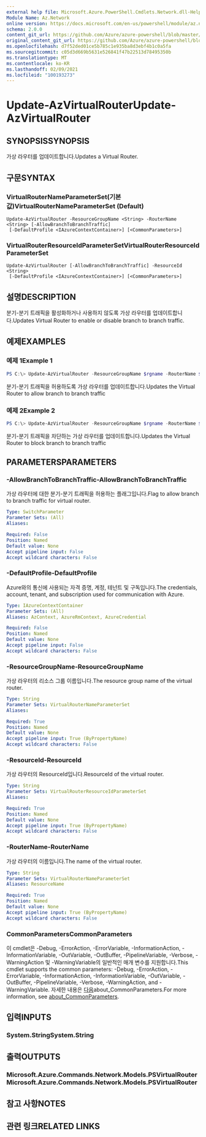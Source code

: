 ```yaml
---
external help file: Microsoft.Azure.PowerShell.Cmdlets.Network.dll-Help.xml
Module Name: Az.Network
online version: https://docs.microsoft.com/en-us/powershell/module/az.network/update-azvirtualrouter
schema: 2.0.0
content_git_url: https://github.com/Azure/azure-powershell/blob/master/src/Network/Network/help/Update-AzVirtualRouter.md
original_content_git_url: https://github.com/Azure/azure-powershell/blob/master/src/Network/Network/help/Update-AzVirtualRouter.md
ms.openlocfilehash: d7f52ded01ce5b785c1e935ba8d3ebf4b1c0a5fa
ms.sourcegitcommit: c05d3d669b5631e526841f47b22513d78495350b
ms.translationtype: MT
ms.contentlocale: ko-KR
ms.lasthandoff: 02/09/2021
ms.locfileid: "100193273"
---
```

# <span data-ttu-id="7233e-101">Update-AzVirtualRouter</span><span class="sxs-lookup"><span data-stu-id="7233e-101">Update-AzVirtualRouter</span></span>

## <span data-ttu-id="7233e-102">SYNOPSIS</span><span class="sxs-lookup"><span data-stu-id="7233e-102">SYNOPSIS</span></span>
<span data-ttu-id="7233e-103">가상 라우터를 업데이트합니다.</span><span class="sxs-lookup"><span data-stu-id="7233e-103">Updates a Virtual Router.</span></span> 

## <span data-ttu-id="7233e-104">구문</span><span class="sxs-lookup"><span data-stu-id="7233e-104">SYNTAX</span></span>

### <span data-ttu-id="7233e-105">VirtualRouterNameParameterSet(기본값)</span><span class="sxs-lookup"><span data-stu-id="7233e-105">VirtualRouterNameParameterSet (Default)</span></span>
```
Update-AzVirtualRouter -ResourceGroupName <String> -RouterName <String> [-AllowBranchToBranchTraffic]
 [-DefaultProfile <IAzureContextContainer>] [<CommonParameters>]
```

### <span data-ttu-id="7233e-106">VirtualRouterResourceIdParameterSet</span><span class="sxs-lookup"><span data-stu-id="7233e-106">VirtualRouterResourceIdParameterSet</span></span>
```
Update-AzVirtualRouter [-AllowBranchToBranchTraffic] -ResourceId <String>
 [-DefaultProfile <IAzureContextContainer>] [<CommonParameters>]
```

## <span data-ttu-id="7233e-107">설명</span><span class="sxs-lookup"><span data-stu-id="7233e-107">DESCRIPTION</span></span>
<span data-ttu-id="7233e-108">분기-분기 트래픽을 활성화하거나 사용하지 않도록 가상 라우터를 업데이트합니다.</span><span class="sxs-lookup"><span data-stu-id="7233e-108">Updates Virtual Router to enable or disable branch to branch traffic.</span></span>

## <span data-ttu-id="7233e-109">예제</span><span class="sxs-lookup"><span data-stu-id="7233e-109">EXAMPLES</span></span>

### <span data-ttu-id="7233e-110">예제 1</span><span class="sxs-lookup"><span data-stu-id="7233e-110">Example 1</span></span>
```powershell
PS C:\> Update-AzVirtualRouter -ResourceGroupName $rgname -RouterName $virtualRouterName -AllowBranchToBranchTraffic
```

<span data-ttu-id="7233e-111">분기-분기 트래픽을 허용하도록 가상 라우터를 업데이트합니다.</span><span class="sxs-lookup"><span data-stu-id="7233e-111">Updates the Virtual Router to allow branch to branch traffic</span></span>

### <span data-ttu-id="7233e-112">예제 2</span><span class="sxs-lookup"><span data-stu-id="7233e-112">Example 2</span></span>
```powershell
PS C:\> Update-AzVirtualRouter -ResourceGroupName $rgname -RouterName $virtualRouterName
```

<span data-ttu-id="7233e-113">분기-분기 트래픽을 차단하는 가상 라우터를 업데이트합니다.</span><span class="sxs-lookup"><span data-stu-id="7233e-113">Updates the Virtual Router to block branch to branch traffic</span></span>

## <span data-ttu-id="7233e-114">PARAMETERS</span><span class="sxs-lookup"><span data-stu-id="7233e-114">PARAMETERS</span></span>

### <span data-ttu-id="7233e-115">-AllowBranchToBranchTraffic</span><span class="sxs-lookup"><span data-stu-id="7233e-115">-AllowBranchToBranchTraffic</span></span>
<span data-ttu-id="7233e-116">가상 라우터에 대한 분기-분기 트래픽을 허용하는 플래그입니다.</span><span class="sxs-lookup"><span data-stu-id="7233e-116">Flag to allow branch to branch traffic for virtual router.</span></span>

```yaml
Type: SwitchParameter
Parameter Sets: (All)
Aliases:

Required: False
Position: Named
Default value: None
Accept pipeline input: False
Accept wildcard characters: False
```

### <span data-ttu-id="7233e-117">-DefaultProfile</span><span class="sxs-lookup"><span data-stu-id="7233e-117">-DefaultProfile</span></span>
<span data-ttu-id="7233e-118">Azure와의 통신에 사용되는 자격 증명, 계정, 테넌트 및 구독입니다.</span><span class="sxs-lookup"><span data-stu-id="7233e-118">The credentials, account, tenant, and subscription used for communication with Azure.</span></span>

```yaml
Type: IAzureContextContainer
Parameter Sets: (All)
Aliases: AzContext, AzureRmContext, AzureCredential

Required: False
Position: Named
Default value: None
Accept pipeline input: False
Accept wildcard characters: False
```

### <span data-ttu-id="7233e-119">-ResourceGroupName</span><span class="sxs-lookup"><span data-stu-id="7233e-119">-ResourceGroupName</span></span>
<span data-ttu-id="7233e-120">가상 라우터의 리소스 그룹 이름입니다.</span><span class="sxs-lookup"><span data-stu-id="7233e-120">The resource group name of the virtual router.</span></span>

```yaml
Type: String
Parameter Sets: VirtualRouterNameParameterSet
Aliases:

Required: True
Position: Named
Default value: None
Accept pipeline input: True (ByPropertyName)
Accept wildcard characters: False
```

### <span data-ttu-id="7233e-121">-ResourceId</span><span class="sxs-lookup"><span data-stu-id="7233e-121">-ResourceId</span></span>
<span data-ttu-id="7233e-122">가상 라우터의 ResourceId입니다.</span><span class="sxs-lookup"><span data-stu-id="7233e-122">ResourceId of the virtual router.</span></span>

```yaml
Type: String
Parameter Sets: VirtualRouterResourceIdParameterSet
Aliases:

Required: True
Position: Named
Default value: None
Accept pipeline input: True (ByPropertyName)
Accept wildcard characters: False
```

### <span data-ttu-id="7233e-123">-RouterName</span><span class="sxs-lookup"><span data-stu-id="7233e-123">-RouterName</span></span>
<span data-ttu-id="7233e-124">가상 라우터의 이름입니다.</span><span class="sxs-lookup"><span data-stu-id="7233e-124">The name of the virtual router.</span></span>

```yaml
Type: String
Parameter Sets: VirtualRouterNameParameterSet
Aliases: ResourceName

Required: True
Position: Named
Default value: None
Accept pipeline input: True (ByPropertyName)
Accept wildcard characters: False
```

### <span data-ttu-id="7233e-125">CommonParameters</span><span class="sxs-lookup"><span data-stu-id="7233e-125">CommonParameters</span></span>
<span data-ttu-id="7233e-126">이 cmdlet은 -Debug, -ErrorAction, -ErrorVariable, -InformationAction, -InformationVariable, -OutVariable, -OutBuffer, -PipelineVariable, -Verbose, -WarningAction 및 -WarningVariable의 일반적인 매개 변수를 지원합니다.</span><span class="sxs-lookup"><span data-stu-id="7233e-126">This cmdlet supports the common parameters: -Debug, -ErrorAction, -ErrorVariable, -InformationAction, -InformationVariable, -OutVariable, -OutBuffer, -PipelineVariable, -Verbose, -WarningAction, and -WarningVariable.</span></span> <span data-ttu-id="7233e-127">자세한 내용은 [다음](http://go.microsoft.com/fwlink/?LinkID=113216)about_CommonParameters.</span><span class="sxs-lookup"><span data-stu-id="7233e-127">For more information, see [about_CommonParameters](http://go.microsoft.com/fwlink/?LinkID=113216).</span></span>

## <span data-ttu-id="7233e-128">입력</span><span class="sxs-lookup"><span data-stu-id="7233e-128">INPUTS</span></span>

### <span data-ttu-id="7233e-129">System.String</span><span class="sxs-lookup"><span data-stu-id="7233e-129">System.String</span></span>

## <span data-ttu-id="7233e-130">출력</span><span class="sxs-lookup"><span data-stu-id="7233e-130">OUTPUTS</span></span>

### <span data-ttu-id="7233e-131">Microsoft.Azure.Commands.Network.Models.PSVirtualRouter</span><span class="sxs-lookup"><span data-stu-id="7233e-131">Microsoft.Azure.Commands.Network.Models.PSVirtualRouter</span></span>

## <span data-ttu-id="7233e-132">참고 사항</span><span class="sxs-lookup"><span data-stu-id="7233e-132">NOTES</span></span>

## <span data-ttu-id="7233e-133">관련 링크</span><span class="sxs-lookup"><span data-stu-id="7233e-133">RELATED LINKS</span></span>
